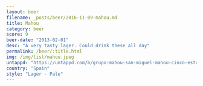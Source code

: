 ```yaml
---
layout: beer
filename: _posts/beer/2016-11-09-mahou.md
title: Mahou
category: beer
score: 9
beer-date: "2013-02-01"
desc: "A very tasty lager. Could drink these all day"
permalink: /beer/:title.html
img: /img/list/mahou.jpeg
untappd: "https://untappd.com/b/grupo-mahou-san-miguel-mahou-cinco-estrellas/19579"
country: "Spain"
style: "Lager - Pale"
---
```

